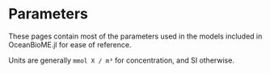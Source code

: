 # Parameters 
These pages contain most of the parameters used in the models included in OceanBioME.jl for ease of reference.

Units are generally `mmol X / m³` for concentration, and SI otherwise.